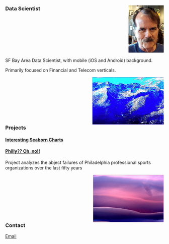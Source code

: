 ### Data Scientist<img style="float: right" src="MoiJun2016Cropped2.jpg" height="150"><div style="clear:both">

SF Bay Area Data Scientist, with mobile (iOS and Android) background.

Primarily focused on Financial and Telecom verticals.

<img style="float: right" src="15.PNG" height="150"><div style="clear:both">
### Projects

#### [Interesting Seaborn Charts](https://colab.research.google.com/drive/1wr1drwdu_s7UCa_qG6OqQdQtXm4RTanZ)

#### [Philly?? Oh, no!!](project1)

Project analyzes the abject failures of Philadelphia professional sports organizations over the last fifty years

<img style="float: right" src="03.PNG" height="150"><div style="clear:both">
### Contact​
[Email](mailto:tahoesw@gmail.com)
